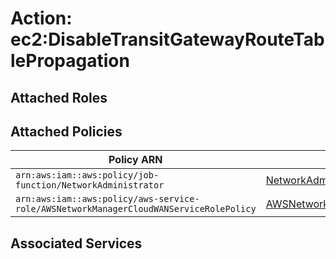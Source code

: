 # Action: ec2:DisableTransitGatewayRouteTablePropagation

## Attached Roles

## Attached Policies

| Policy ARN | Policy Name |
|------------|-------------|
| `arn:aws:iam::aws:policy/job-function/NetworkAdministrator` | [NetworkAdministrator](../policies.md#networkadministrator) |
| `arn:aws:iam::aws:policy/aws-service-role/AWSNetworkManagerCloudWANServiceRolePolicy` | [AWSNetworkManagerCloudWANServiceRolePolicy](../policies.md#awsnetworkmanagercloudwanservicerolepolicy) |

## Associated Services

